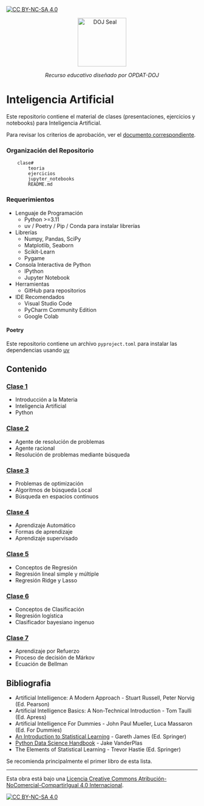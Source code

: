 [![CC BY-NC-SA 4.0][cc-by-nc-sa-shield]][cc-by-nc-sa]

<div align="center">
  <img src="https://www.justice.gov/d9/styles/coh_medium/public/2025-03/doj-seal-257x257.png?itok=gCU0Ex9z" 
       alt="DOJ Seal" 
       width="128" 
       height="128">
  <p><em>Recurso educativo diseñado por OPDAT-DOJ</em></p>
</div>

# Inteligencia Artificial
Este repositorio contiene el material de clases (presentaciones, ejercicios y notebooks) para Inteligencia Artificial. 

Para revisar los criterios de aprobación, ver el [documento correspondiente](CriteriosAprobacion.md).

### Organización del Repositorio

``` 
    clase#
        teoria
        ejercicios
        jupyter_notebooks
        README.md
```

### Requerimientos
* Lenguaje de Programación
    * Python >=3.11
    * uv / Poetry / Pip / Conda para instalar librerías
* Librerías
    * Numpy, Pandas, SciPy
	* Matplotlib, Seaborn
	* Scikit-Learn
    * Pygame
* Consola Interactiva de Python 
    * IPython
    * Jupyter Notebook
* Herramientas
    * GitHub para repositorios
* IDE Recomendados 
    * Visual Studio Code
    * PyCharm Community Edition
    * Google Colab    

#### Poetry
Este repositorio contiene un archivo `pyproject.toml` para instalar las dependencias usando 
[uv](https://docs.astral.sh/uv/)

## Contenido

### [Clase 1](clase1/README.md) 
* Introducción a la Materia
* Inteligencia Artificial
* Python

### [Clase 2](clase2/README.md) 
* Agente de resolución de problemas
* Agente racional
* Resolución de problemas mediante búsqueda

### [Clase 3](clase3/README.md) 
* Problemas de optimización
* Algoritmos de búsqueda Local
* Búsqueda en espacios continuos

### [Clase 4](clase4/README.md) 
* Aprendizaje Automático
* Formas de aprendizaje
* Aprendizaje supervisado

### [Clase 5](clase5/README.md)
* Conceptos de Regresión
* Regresión lineal simple y múltiple
* Regresión Ridge y Lasso

### [Clase 6](clase6/README.md)
* Conceptos de Clasificación
* Regresión logística
* Clasificador bayesiano ingenuo

### [Clase 7](clase7/README.md)
* Aprendizaje por Refuerzo
* Proceso de decisión de Márkov
* Ecuación de Bellman

## Bibliografia
- Artificial Intelligence: A Modern Approach - Stuart Russell, Peter Norvig (Ed. Pearson)
- Artificial Intelligence Basics: A Non-Technical Introduction - Tom Taulli (Ed. Apress)
- Artificial Intelligence For Dummies - John Paul Mueller, Luca Massaron (Ed. For Dummies)
- [An Introduction to Statistical Learning](https://www.statlearning.com/) - Gareth James (Ed. Springer)
- [Python Data Science Handbook](https://jakevdp.github.io/PythonDataScienceHandbook/) - Jake VanderPlas
- The Elements of Statistical Learning - Trevor Hastie (Ed. Springer)

Se recomienda principalmente el primer libro de esta lista. 

---
Esta obra está bajo una
[Licencia Creative Commons Atribución-NoComercial-CompartirIgual 4.0 Internacional][cc-by-nc-sa].

[![CC BY-NC-SA 4.0][cc-by-nc-sa-image]][cc-by-nc-sa]

[cc-by-nc-sa]: https://creativecommons.org/licenses/by-nc-sa/4.0/deed.es
[cc-by-nc-sa-image]: https://licensebuttons.net/l/by-nc-sa/4.0/88x31.png
[cc-by-nc-sa-shield]: https://img.shields.io/badge/License-CC%20BY--NC--SA%204.0-lightgrey.svg
